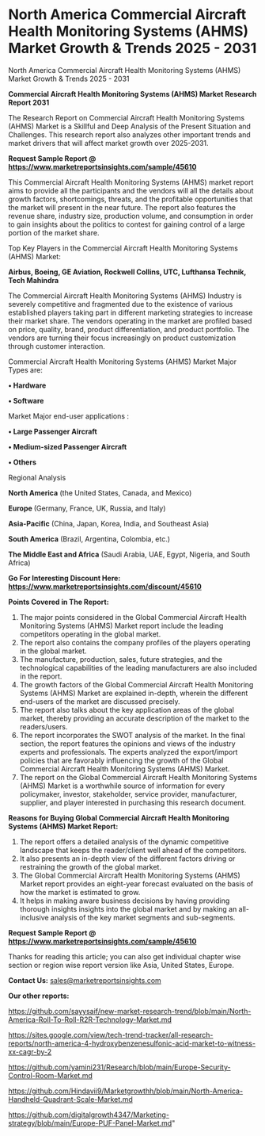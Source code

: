 # North America Commercial Aircraft Health Monitoring Systems (AHMS) Market Growth & Trends 2025 - 2031
North America Commercial Aircraft Health Monitoring Systems (AHMS) Market Growth & Trends 2025 - 2031

<strong>Commercial Aircraft Health Monitoring Systems (AHMS) Market Research Report 2031</strong>

The Research Report on Commercial Aircraft Health Monitoring Systems (AHMS) Market is a Skillful and Deep Analysis of the Present Situation and Challenges. This research report also analyzes other important trends and market drivers that will affect market growth over 2025-2031.

<strong>Request Sample Report @ <a href=https://www.marketreportsinsights.com/sample/45610>https://www.marketreportsinsights.com/sample/45610</a></strong>

This Commercial Aircraft Health Monitoring Systems (AHMS) market report aims to provide all the participants and the vendors will all the details about growth factors, shortcomings, threats, and the profitable opportunities that the market will present in the near future. The report also features the revenue share, industry size, production volume, and consumption in order to gain insights about the politics to contest for gaining control of a large portion of the market share.

Top Key Players in the Commercial Aircraft Health Monitoring Systems (AHMS) Market:

<strong>Airbus, Boeing, GE Aviation, Rockwell Collins, UTC, Lufthansa Technik, Tech Mahindra</strong>

The Commercial Aircraft Health Monitoring Systems (AHMS) Industry is severely competitive and fragmented due to the existence of various established players taking part in different marketing strategies to increase their market share. The vendors operating in the market are profiled based on price, quality, brand, product differentiation, and product portfolio. The vendors are turning their focus increasingly on product customization through customer interaction.

Commercial Aircraft Health Monitoring Systems (AHMS) Market Major Types are:

<strong>•  Hardware

•  Software</strong>

Market Major end-user applications :

<strong>•  Large Passenger Aircraft

•  Medium-sized Passenger Aircraft

•  Others</strong>

Regional Analysis

</u><strong><b>North America</b></strong> (the United States, Canada, and Mexico)

<strong><b>Europe </b></strong>(Germany, France, UK, Russia, and Italy)

<strong><b>Asia-Pacific</b></strong> (China, Japan, Korea, India, and Southeast Asia)

<strong><b>South America</b></strong> (Brazil, Argentina, Colombia, etc.)

<strong><b>The Middle East and Africa</b></strong> (Saudi Arabia, UAE, Egypt, Nigeria, and South Africa)

<strong>Go For Interesting Discount Here: <a href=https://www.marketreportsinsights.com/discount/45610>https://www.marketreportsinsights.com/discount/45610</a></strong>

<strong>Points Covered in The Report:</strong>
<ol>
  <li>The major points considered in the Global Commercial Aircraft Health Monitoring Systems (AHMS) Market report include the leading competitors operating in the global market.</li>
  <li>The report also contains the company profiles of the players operating in the global market.</li>
  <li>The manufacture, production, sales, future strategies, and the technological capabilities of the leading manufacturers are also included in the report.</li>
  <li>The growth factors of the Global Commercial Aircraft Health Monitoring Systems (AHMS) Market are explained in-depth, wherein the different end-users of the market are discussed precisely.</li>
  <li>The report also talks about the key application areas of the global market, thereby providing an accurate description of the market to the readers/users.</li>
  <li>The report incorporates the SWOT analysis of the market. In the final section, the report features the opinions and views of the industry experts and professionals. The experts analyzed the export/import policies that are favorably influencing the growth of the Global Commercial Aircraft Health Monitoring Systems (AHMS) Market.</li>
  <li>The report on the Global Commercial Aircraft Health Monitoring Systems (AHMS) Market is a worthwhile source of information for every policymaker, investor, stakeholder, service provider, manufacturer, supplier, and player interested in purchasing this research document.</li>
</ol>
<strong>Reasons for Buying Global Commercial Aircraft Health Monitoring Systems (AHMS) Market Report:</strong>

<ol>
  <li>The report offers a detailed analysis of the dynamic competitive landscape that keeps the reader/client well ahead of the competitors.</li>
  <li>It also presents an in-depth view of the different factors driving or restraining the growth of the global market.</li>
  <li>The Global Commercial Aircraft Health Monitoring Systems (AHMS) Market report provides an eight-year forecast evaluated on the basis of how the market is estimated to grow.</li>
  <li>It helps in making aware business decisions by having providing thorough insights insights into the global market and by making an all-inclusive analysis of the key market segments and sub-segments.</li>
</ol>
<strong>Request Sample Report @ <a href=https://www.marketreportsinsights.com/sample/45610>https://www.marketreportsinsights.com/sample/45610</a></strong>


Thanks for reading this article; you can also get individual chapter wise section or region wise report version like Asia, United States, Europe.

<strong>Contact Us:</strong>
sales@marketreportsinsights.com

<strong>Our other reports:</strong>

<a href=https://github.com/sayysaif/new-market-research-trend/blob/main/North-America-Roll-To-Roll-R2R-Technology-Market.md>https://github.com/sayysaif/new-market-research-trend/blob/main/North-America-Roll-To-Roll-R2R-Technology-Market.md</a>

<a href=https://sites.google.com/view/tech-trend-tracker/all-research-reports/north-america-4-hydroxybenzenesulfonic-acid-market-to-witness-xx-cagr-by-2>https://sites.google.com/view/tech-trend-tracker/all-research-reports/north-america-4-hydroxybenzenesulfonic-acid-market-to-witness-xx-cagr-by-2</a>

<a href=https://github.com/yamini231/Research/blob/main/Europe-Security-Control-Room-Market.md>https://github.com/yamini231/Research/blob/main/Europe-Security-Control-Room-Market.md</a>

<a href=https://github.com/Hindavii9/Marketgrowthh/blob/main/North-America-Handheld-Quadrant-Scale-Market.md>https://github.com/Hindavii9/Marketgrowthh/blob/main/North-America-Handheld-Quadrant-Scale-Market.md</a>

<a href=https://github.com/digitalgrowth4347/Marketing-strategy/blob/main/Europe-PUF-Panel-Market.md>https://github.com/digitalgrowth4347/Marketing-strategy/blob/main/Europe-PUF-Panel-Market.md</a>"
